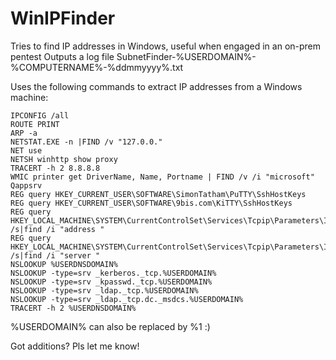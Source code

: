# WinIPFinder
Tries to find IP addresses in Windows, useful when engaged in an on-prem pentest
Outputs a log file SubnetFinder-%USERDOMAIN%-%COMPUTERNAME%-%ddmmyyyy%.txt

Uses the following commands to extract IP addresses from a Windows machine:

```
IPCONFIG /all
ROUTE PRINT
ARP -a
NETSTAT.EXE -n |FIND /v "127.0.0."
NET use
NETSH winhttp show proxy
TRACERT -h 2 8.8.8.8
WMIC printer get DriverName, Name, Portname | FIND /v /i "microsoft"
Qappsrv
REG query HKEY_CURRENT_USER\SOFTWARE\SimonTatham\PuTTY\SshHostKeys
REG query HKEY_CURRENT_USER\SOFTWARE\9bis.com\KiTTY\SshHostKeys
REG query HKEY_LOCAL_MACHINE\SYSTEM\CurrentControlSet\Services\Tcpip\Parameters\Interfaces /s|find /i "address "
REG query HKEY_LOCAL_MACHINE\SYSTEM\CurrentControlSet\Services\Tcpip\Parameters\Interfaces /s|find /i "server "
NSLOOKUP %USERDNSDOMAIN%
NSLOOKUP -type=srv _kerberos._tcp.%USERDOMAIN%
NSLOOKUP -type=srv _kpasswd._tcp.%USERDOMAIN%
NSLOOKUP -type=srv _ldap._tcp.%USERDOMAIN%
NSLOOKUP -type=srv _ldap._tcp.dc._msdcs.%USERDOMAIN%
TRACERT -h 2 %USERDNSDOMAIN%
```

%USERDOMAIN% can also be replaced by %1 :)

Got additions? Pls let me know!
